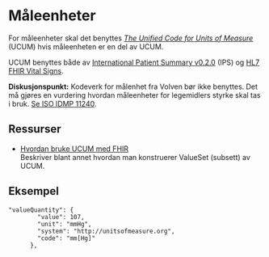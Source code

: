 # Måleenheter

For måleenheter skal det benyttes _[The Unified Code for Units of Measure](https://unitsofmeasure.org)_ (UCUM) hvis måleenheten er en del av UCUM. 

UCUM benyttes både av [International Patient Summary v0.2.0](http://hl7.org/fhir/uv/ips/2018Sep/StructureDefinition-quantity-uv-ips.html) (IPS) og [HL7 FHIR Vital Signs](https://www.hl7.org/fhir/observation-vitalsigns.html).

**Diskusjonspunkt:** Kodeverk for målenhet fra Volven bør ikke benyttes. Det må gjøres en vurdering hvordan måleenheter for legemidlers styrke skal tas i bruk. [Se ISO IDMP 11240](https://www.idmp1.com/wiki/iso-11240/). 

## Ressurser

* [Hvordan bruke UCUM med FHIR](https://www.hl7.org/fhir/ucum.html) <br/> Beskriver blant annet hvordan man konstruerer ValueSet (subsett) av UCUM.

## Eksempel

```
"valueQuantity": {
        "value": 107,
        "unit": "mmHg",
        "system": "http://unitsofmeasure.org",
        "code": "mm[Hg]"
      },
```
